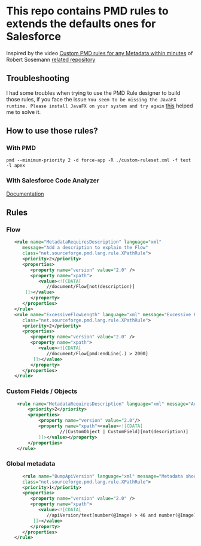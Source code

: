 # This repo contains PMD rules to extends the defaults ones for Salesforce

Inspired by the video [Custom PMD rules for any Metadata within minutes](https://www.londonscalling.net/sessions/custom-pmd-rules-for-any-metadata-within-minutes/) of Robert Sosemann [related repository](https://github.com/rsoesemann/unhappy-soup/)

## Troubleshooting
I had some troubles when trying to use the PMD Rule designer to build those rules, if you face the issue `You seem to be missing the JavaFX runtime.
Please install JavaFX on your system and try again` [this](https://github.com/pmd/pmd/discussions/4153) helped me to solve it.
## How to use those rules?

### With PMD
`pmd --minimum-priority 2 -d force-app -R ./custom-ruleset.xml -f text -l apex`

### With Salesforce Code Analyzer
[Documentation](https://forcedotcom.github.io/sfdx-scanner/en/v3.x/custom-rules/author/#pmd-custom-rules)

## Rules

### Flow
``` xml
   <rule name="MetadataRequiresDescription" language="xml"
      message="Add a description to explain the Flow"
      class="net.sourceforge.pmd.lang.rule.XPathRule">
      <priority>2</priority>
      <properties>
         <property name="version" value="2.0" />
         <property name="xpath">
            <value><![CDATA[
               //document/Flow[not(description)]
       ]]></value>
         </property>
      </properties>
   </rule>
   <rule name="ExcessiveFlowLength" language="xml" message="Excessive Flow length."
      class="net.sourceforge.pmd.lang.rule.XPathRule">
      <priority>2</priority>
      <properties>
         <property name="version" value="2.0" />
         <property name="xpath">
            <value><![CDATA[
               //document/Flow[pmd:endLine(.) > 2000]
          ]]></value>
         </property>
      </properties>
   </rule>
```
### Custom Fields / Objects
``` xml
    <rule name="MetadataRequiresDescription" language="xml" message="Add a description to explain custom metadata" class="net.sourceforge.pmd.lang.rule.XPathRule">
        <priority>2</priority>
        <properties>
            <property name="version" value="2.0"/>
            <property name="xpath"><value><![CDATA[
                    //(CustomObject | CustomField)[not(description)]
            ]]></value></property>
        </properties>
    </rule>
```

### Global metadata
``` xml
      <rule name="BumpApiVersion" language="xml" message="Metadata should use the latest API version."
      class="net.sourceforge.pmd.lang.rule.XPathRule">
      <priority>1</priority>
      <properties>
         <property name="version" value="2.0" />
         <property name="xpath">
            <value><![CDATA[
               //apiVersion/text[number(@Image) > 46 and number(@Image) < 48]
          ]]></value>
         </property>
      </properties>
   </rule>
```
